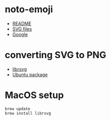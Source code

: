 
# noto-emoji

- [README](https://github.com/googlefonts/noto-emoji/blob/master/README.md)
- [SVG files](https://github.com/googlefonts/noto-emoji/tree/master/svg)
- [Google](https://www.google.com/get/noto/help/emoji/)

# converting SVG to PNG

- [librsvg](https://en.wikipedia.org/wiki/Librsvg)
- [Ubuntu package](https://packages.ubuntu.com/search?keywords=librsvg2-bin)

# MacOS setup

```
brew update
brew install librsvg

```
